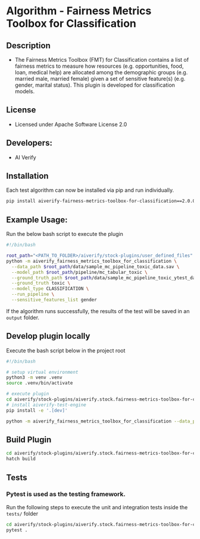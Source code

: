 # Algorithm - Fairness Metrics Toolbox for Classification

## Description
* The Fairness Metrics Toolbox (FMT) for Classification contains a list of fairness metrics to measure how resources (e.g. opportunities, food, loan, medical help) are allocated among the demographic groups (e.g. married male, married female) given a set of sensitive feature(s) (e.g. gender, marital status). This plugin is developed for classification models.

## License
* Licensed under Apache Software License 2.0

## Developers:
* AI Verify

## Installation

Each test algorithm can now be installed via pip and run individually.

```sh
pip install aiverify-fairness-metrics-toolbox-for-classification==2.0.0a1
```

## Example Usage:

Run the below bash script to execute the plugin
```sh
#!/bin/bash

root_path="<PATH_TO_FOLDER>/aiverify/stock-plugins/user_defined_files"
python -m aiverify_fairness_metrics_toolbox_for_classification \
  --data_path $root_path/data/sample_mc_pipeline_toxic_data.sav \
  --model_path $root_path/pipeline/mc_tabular_toxic \
  --ground_truth_path $root_path/data/sample_mc_pipeline_toxic_ytest_data.sav \
  --ground_truth toxic \
  --model_type CLASSIFICATION \
  --run_pipeline \
  --sensitive_features_list gender
```

If the algorithm runs successfully, the results of the test will be saved in an `output` folder.

## Develop plugin locally

Execute the bash script below in the project root
```sh
#!/bin/bash

# setup virtual environment
python3 -m venv .venv
source .venv/bin/activate

# execute plugin
cd aiverify/stock-plugins/aiverify.stock.fairness-metrics-toolbox-for-classification/algorithms/fairness_metrics_toolbox_for_classification/
# install aiverify-test-engine 
pip install -e '.[dev]'

python -m aiverify_fairness_metrics_toolbox_for_classification --data_path  <data_path> --model_path <model_path> --ground_truth_path <ground_truth_path> --ground_truth <str> --model_type CLASSIFICATION --run_pipeline --sensitive_features_list <list[str]> --annotated_labels_path <annotated_file_path> --file_name_label <str>
```

## Build Plugin
```sh
cd aiverify/stock-plugins/aiverify.stock.fairness-metrics-toolbox-for-classification/algorithms/fairness_metrics_toolbox_for_classification/
hatch build
```

## Tests
### Pytest is used as the testing framework.
Run the following steps to execute the unit and integration tests inside the `tests/` folder
```sh
cd aiverify/stock-plugins/aiverify.stock.fairness-metrics-toolbox-for-classification/algorithms/fairness_metrics_toolbox_for_classification/
pytest .
```

